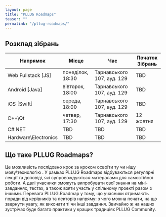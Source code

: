 ```yaml
---
layout: page
title: "PLLUG Roadmaps"
teaser: ""
permalink: "/pllug-roadmaps/"
---
```


## Розклад зібрань

| Напрямок | Місце | Час | Початок Зібрань | 
| -- | -- | -- | -- |
| Web Fullstack [JS] | понеділок, 18:30 | Тарнавського 107, ауд. 129 | TBD |
| Android [Java] | вівторок, 18:00 | Тарнавського 107, ауд. 129 | TBD |
| iOS [Swift] | середа, 18:00 | Тарнавського 107, ауд. 129 | TBD |
| C++\Qt | четвер, 17:30 | Тарнавського 107, ауд. 129 | 12 жовтня |
| С#\.NET | TBD | TBD | TBD |
| Hardware\Electronics | TBD | TBD | TBD |

## Що таке PLLUG Roadmaps?

Це можливість послідовно крок за кроком освоїти ту чи нішу мову\технологію . У рамках PLLUG Roadmaps відбуваються регулярні лекції та доповіді, які супровождуються матералами для самостійної роботи. А далі учасники зможуть випробувати свої знання на міні-завданнях, тестах, а також взяти участь у спільному проекті разом з іншими. Перевага PLLUG.Roadmap у тому, що учасники отримають поради від керівників та лекторів напряму: з чого можна почати, на що звернути увагу, як виконати ті чи інші завдання. Звичайно ж на наших зустрічах буде багато практики у кращих традиціях PLLUG Community.

